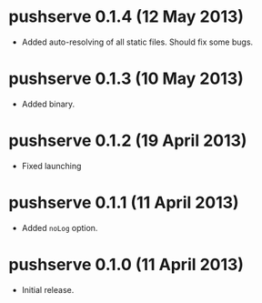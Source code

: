 # pushserve 0.1.4 (12 May 2013)
* Added auto-resolving of all static files. Should fix some bugs.

# pushserve 0.1.3 (10 May 2013)
* Added binary.

# pushserve 0.1.2 (19 April 2013)
* Fixed launching

# pushserve 0.1.1 (11 April 2013)
* Added `noLog` option.

# pushserve 0.1.0 (11 April 2013)
* Initial release.
